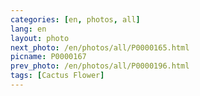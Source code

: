 ```yaml
---
categories: [en, photos, all]
lang: en
layout: photo
next_photo: /en/photos/all/P0000165.html
picname: P0000167
prev_photo: /en/photos/all/P0000196.html
tags: [Cactus Flower]
---
```


